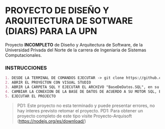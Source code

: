 # PROYECTO DE DISEÑO Y ARQUITECTURA DE SOTWARE (DIARS) PARA LA UPN

Proyecto **INCOMPLETO** de Diseño y Arquitectura de Software, de la Universidad Privada del Norte de la carrera de Ingeniaria de Sistemas Computacionales.

### INSTRUCCIONES
```markdown
1. DESDE LA TERMINAL DE COMANDOS EJECUTAR -> git clone https://github.com/cuevacelis/PROYECTO-DIARS
2. ABRIR EL PROYECTON CON VISUAL STUDIO
3. ABRIR LA CARPETA SQL Y EJECUTAR EL ARCHIVO "BaseDeDatos.SQL", en su motor Base de Datos.
4. CAMBIAR LA CONEXION DE LA BASE DE DATOS DE ACUERDO A SU MOTOR SQL, EN EL VISUAL STUDIO
5. EJECUTAR EL PROJECTO
```
> PD1: Este proyecto no esta terminado y puede presentar errores, no hay interes previsto retomar el proyecto.
> PD1: Para obtener un proyecto completo de este tipo visite Proyecto-Arquisoft (https://nodejs.org/es/download/)
